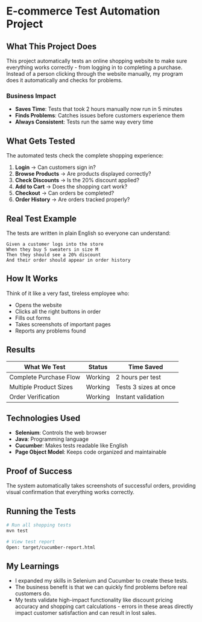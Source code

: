 # E-commerce Test Automation Project

## What This Project Does

This project automatically tests an online shopping website to make sure everything works correctly - from logging in to completing a purchase. Instead of a person clicking through the website manually, my program does it automatically and checks for problems.

### Business Impact
- **Saves Time**: Tests that took 2 hours manually now run in 5 minutes
- **Finds Problems**: Catches issues before customers experience them
- **Always Consistent**: Tests run the same way every time

## What Gets Tested

The automated tests check the complete shopping experience:

1. **Login** → Can customers sign in?
2. **Browse Products** → Are products displayed correctly?
3. **Check Discounts** → Is the 20% discount applied?
4. **Add to Cart** → Does the shopping cart work?
5. **Checkout** → Can orders be completed?
6. **Order History** → Are orders tracked properly?

## Real Test Example

The tests are written in plain English so everyone can understand:

```
Given a customer logs into the store
When they buy 5 sweaters in size M
Then they should see a 20% discount
And their order should appear in order history
```

## How It Works

Think of it like a very fast, tireless employee who:
- Opens the website
- Clicks all the right buttons in order
- Fills out forms
- Takes screenshots of important pages
- Reports any problems found

## Results

| What We Test | Status | Time Saved |
|--------------|--------|------------|
| Complete Purchase Flow | Working | 2 hours per test |
| Multiple Product Sizes | Working | Tests 3 sizes at once |
| Order Verification | Working | Instant validation |

## Technologies Used

- **Selenium**: Controls the web browser
- **Java**: Programming language
- **Cucumber**: Makes tests readable like English
- **Page Object Model**: Keeps code organized and maintainable

## Proof of Success

The system automatically takes screenshots of successful orders, providing visual confirmation that everything works correctly.

## Running the Tests

```bash
# Run all shopping tests
mvn test

# View test report
Open: target/cucumber-report.html
```

## My Learnings

- I expanded my skills in Selenium and Cucumber to create these tests. 
- The business benefit is that we can quickly find problems before real customers do.  
- My tests validate high-impact functionality like discount pricing accuracy and shopping cart calculations - errors in these areas directly impact customer satisfaction and can result in lost sales.
